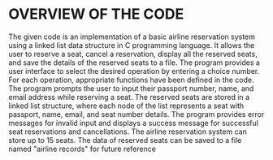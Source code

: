 # OVERVIEW OF THE CODE
The given code is an implementation of a basic airline reservation system using a linked list data structure in C programming language. It allows the user to reserve a seat, cancel a reservation, display all the reserved seats, and save the details of the reserved seats to a file. The program provides a user interface to select the desired operation by entering a choice number. For each operation, appropriate functions have been defined in the code. The program prompts the user to input their passport number, name, and email address while reserving a seat. The reserved seats are stored in a linked list structure, where each node of the list represents a seat with passport, name, email, and seat number details. The program provides error messages for invalid input and displays a success message for successful seat reservations and cancellations. The airline reservation system can store up to 15 seats. The data of reserved seats can be saved to a file named "airline records" for future reference
